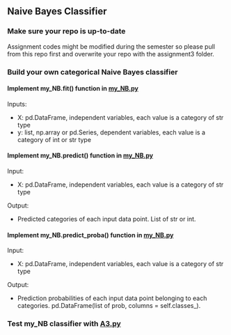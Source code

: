 ## Naive Bayes Classifier

### Make sure your repo is up-to-date

Assignment codes might be modified during the semester so please pull from this repo first and overwrite your repo with the assignment3 folder. 

### Build your own categorical Naive Bayes classifier

#### Implement my_NB.fit() function in [my_NB.py](https://github.com/hil-se/fds/blob/master/assignments/assignment3/my_NB.py)
Inputs:
- X: pd.DataFrame, independent variables, each value is a category of str type
- y: list, np.array or pd.Series, dependent variables, each value is a category of int or str type

#### Implement my_NB.predict() function in [my_NB.py](https://github.com/hil-se/fds/blob/master/assignments/assignment3/my_NB.py)
Input:
- X: pd.DataFrame, independent variables, each value is a category of str type

Output:
- Predicted categories of each input data point. List of str or int.

#### Implement my_NB.predict_proba() function in [my_NB.py](https://github.com/hil-se/fds/blob/master/assignments/assignment3/my_NB.py)
Input:
- X: pd.DataFrame, independent variables, each value is a category of str type

Output:
- Prediction probabilities of each input data point belonging to each categories. pd.DataFrame(list of prob, columns = self.classes_).

### Test my_NB classifier with [A3.py](https://github.com/hil-se/fds/blob/master/assignments/assignment3/A3.py)


